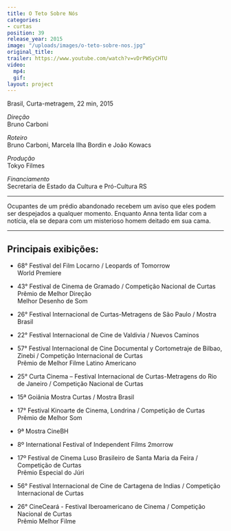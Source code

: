 ```yaml
---
title: O Teto Sobre Nós
categories:
- curtas
position: 39
release_year: 2015
image: "/uploads/images/o-teto-sobre-nos.jpg"
original_title: 
trailer: https://www.youtube.com/watch?v=vDrPWSyCHTU
video:
  mp4: 
  gif: 
layout: project
---
```


Brasil, Curta-metragem, 22 min, 2015

*Direção*\
Bruno Carboni

*Roteiro*\
Bruno Carboni, Marcela Ilha Bordin e João Kowacs

*Produção*\
Tokyo Filmes

*Financiamento*\
Secretaria de Estado da Cultura e Pró-Cultura RS

---

Ocupantes de um prédio abandonado recebem um aviso que eles podem ser despejados a qualquer momento. Enquanto Anna tenta lidar com a notícia, ela se depara com um misterioso homem deitado em sua cama.

---

## Principais exibições:

* 68° Festival del Film Locarno / Leopards of Tomorrow\
  World Premiere

* 43° Festival de Cinema de Gramado / Competição Nacional de Curtas\
  Prêmio de Melhor Direção\
  Melhor Desenho de Som

* 26° Festival Internacional de Curtas-Metragens de São Paulo / Mostra Brasil

* 22° Festival Internacional de Cine de Valdivia / Nuevos Caminos

* 57° Festival Internacional de Cine Documental y Cortometraje de Bilbao, Zinebi / Competição Internacional de Curtas\
  Prêmio de Melhor Filme Latino Americano

* 25° Curta Cinema – Festival Internacional de Curtas-Metragens do Rio de Janeiro / Competição Nacional de Curtas

* 15ª Goiânia Mostra Curtas / Mostra Brasil

* 17° Festival Kinoarte de Cinema, Londrina / Competição de Curtas\
  Prêmio de Melhor Som

* 9ª Mostra CineBH

* 8º International Festival of Independent Films 2morrow

* 17º Festival de Cinema Luso Brasileiro de Santa Maria da Feira / Competição de Curtas\
  Prêmio Especial do Júri

* 56° Festival Internacional de Cine de Cartagena de Indias / Competição Internacional de Curtas

* 26° CineCeará - Festival Iberoamericano de Cinema / Competição Nacional de Curtas\
  Prêmio Melhor Filme